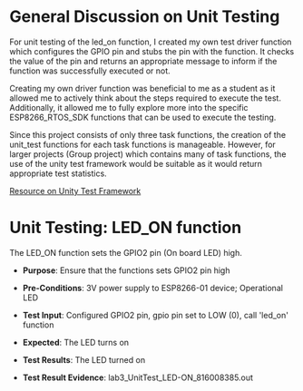 # General Discussion on Unit Testing

For unit testing of the led_on function, I created my own test driver function which configures the GPIO pin and stubs the pin with the function.
It checks the value of the pin and returns an appropriate message to inform if the function was successfully executed or not. 

Creating my own driver function was beneficial to me as a student as it allowed me to actively think about the steps required to execute the test.
Additionally, it allowed me to fully explore more into the specific ESP8266_RTOS_SDK functions that can be used to execute the testing.

Since this project consists of only three task functions, the creation of the unit_test functions for each task functions is manageable. However, for larger projects (Group project) which contains many of task functions, the use of the unity test framework would be suitable as it would return appropriate test statistics.

[Resource on Unity Test Framework  ](http://www.throwtheswitch.org/unity)


# Unit Testing: LED_ON function

The LED_ON function sets the GPIO2 pin (On board LED) high.

- **Purpose**: Ensure that the functions sets GPIO2 pin high 

- **Pre-Conditions**: 3V power supply to ESP8266-01 device; Operational LED 

- **Test Input**: Configured GPIO2 pin, gpio pin set to LOW (0), call 'led_on' function

- **Expected**: The LED turns on 

- **Test Results**: The LED turned on 

- **Test Result Evidence**: lab3_UnitTest_LED-ON_816008385.out